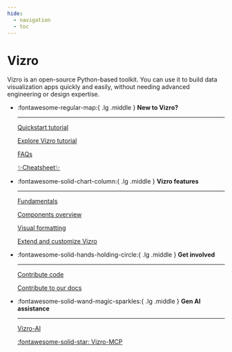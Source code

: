 ```yaml
---
hide:
  - navigation
  - toc
---
```


# Vizro

Vizro is an open-source Python-based toolkit. You can use it to build data visualization apps quickly and easily, without needing advanced engineering or design expertise.

<div class="grid cards" markdown>

- :fontawesome-regular-map:{ .lg .middle } __New to Vizro?__

    ---

    [Quickstart tutorial](pages/tutorials/quickstart-tutorial.md)

    [Explore Vizro tutorial](pages/tutorials/explore-components.md)

    [FAQs](pages/explanation/faq.md)

    [✨Cheatsheet✨](pages/cheatsheet/cheatsheet.html)

- :fontawesome-solid-chart-column:{ .lg .middle } __Vizro features__

    ---

    [Fundamentals](pages/user-guides/dashboard.md)

    [Components overview](pages/user-guides/components.md)

    [Visual formatting](pages/user-guides/visual-formatting.md)

    [Extend and customize Vizro](pages/user-guides/extensions.md)

- :fontawesome-solid-hands-holding-circle:{ .lg .middle } __Get involved__

    ---

    [Contribute code](pages/explanation/contributing.md)

    [Contribute to our docs](pages/explanation/documentation-style-guide.md)

- :fontawesome-solid-wand-magic-sparkles:{ .lg .middle } __Gen AI assistance__

    ---

    [Vizro-AI](https://vizro.readthedocs.io/projects/vizro-ai/)

    [:fontawesome-solid-star: Vizro-MCP](https://vizro.readthedocs.io/projects/vizro-mcp/)

</div>
